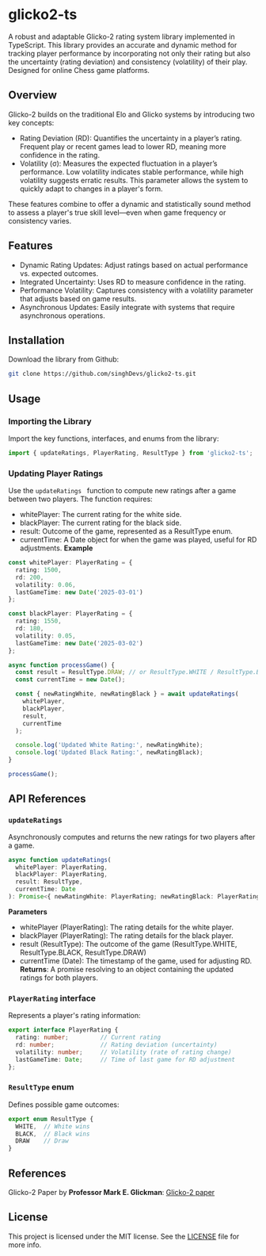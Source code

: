 # glicko2-ts
A robust and adaptable Glicko-2 rating system library implemented in TypeScript. This library provides an accurate and dynamic method for tracking player performance by incorporating not only their rating but also the uncertainty (rating deviation) and consistency (volatility) of their play. Designed for online Chess game platforms.<br/>

## Overview
Glicko-2 builds on the traditional Elo and Glicko systems by introducing two key concepts:
- Rating Deviation (RD): Quantifies the uncertainty in a player’s rating. Frequent play or recent games lead to lower RD, meaning more confidence in the rating.
- Volatility (σ): Measures the expected fluctuation in a player’s performance. Low volatility indicates stable performance, while high volatility suggests erratic results. This parameter allows the system to quickly adapt to changes in a player's form.

These features combine to offer a dynamic and statistically sound method to assess a player's true skill level—even when game frequency or consistency varies.

## Features
- Dynamic Rating Updates: Adjust ratings based on actual performance vs. expected outcomes.
- Integrated Uncertainty: Uses RD to measure confidence in the rating.
- Performance Volatility: Captures consistency with a volatility parameter that adjusts based on game results.
- Asynchronous Updates: Easily integrate with systems that require asynchronous operations.

## Installation
Download the library from Github:
````bash
git clone https://github.com/singhDevs/glicko2-ts.git
````

## Usage
### Importing the Library
Import the key functions, interfaces, and enums from the library:
```typescript
import { updateRatings, PlayerRating, ResultType } from 'glicko2-ts';
```

### Updating Player Ratings
Use the ```updateRatings ``` function to compute new ratings after a game between two players. The function requires:
- whitePlayer: The current rating for the white side.
- blackPlayer: The current rating for the black side.
- result: Outcome of the game, represented as a ResultType enum.
- currentTime: A Date object for when the game was played, useful for RD adjustments.
**Example**
```typescript
const whitePlayer: PlayerRating = {
  rating: 1500,
  rd: 200,
  volatility: 0.06,
  lastGameTime: new Date('2025-03-01')
};

const blackPlayer: PlayerRating = {
  rating: 1550,
  rd: 180,
  volatility: 0.05,
  lastGameTime: new Date('2025-03-02')
};

async function processGame() {
  const result = ResultType.DRAW; // or ResultType.WHITE / ResultType.BLACK
  const currentTime = new Date();

  const { newRatingWhite, newRatingBlack } = await updateRatings(
    whitePlayer,
    blackPlayer,
    result,
    currentTime
  );

  console.log('Updated White Rating:', newRatingWhite);
  console.log('Updated Black Rating:', newRatingBlack);
}

processGame();
```
## API References
### ```updateRatings```
Asynchronously computes and returns the new ratings for two players after a game.
```typescript
async function updateRatings(
  whitePlayer: PlayerRating,
  blackPlayer: PlayerRating,
  result: ResultType,
  currentTime: Date
): Promise<{ newRatingWhite: PlayerRating; newRatingBlack: PlayerRating }>
```
**Parameters**
- whitePlayer (PlayerRating): The rating details for the white player.
- blackPlayer (PlayerRating): The rating details for the black player.
- result (ResultType): The outcome of the game (ResultType.WHITE, ResultType.BLACK, ResultType.DRAW)
- currentTime (Date): The timestamp of the game, used for adjusting RD.
**Returns**: A promise resolving to an object containing the updated ratings for both players.

### ```PlayerRating``` interface
Represents a player's rating information:
```typescript
export interface PlayerRating {
  rating: number;         // Current rating
  rd: number;             // Rating deviation (uncertainty)
  volatility: number;     // Volatility (rate of rating change)
  lastGameTime: Date;     // Time of last game for RD adjustment
};
```
### ```ResultType``` enum
Defines possible game outcomes:
```typescript
export enum ResultType {
  WHITE,  // White wins
  BLACK,  // Black wins
  DRAW    // Draw
}
```
## References
Glicko-2 Paper by **Professor Mark E. Glickman**: [Glicko-2 paper](https://www.glicko.net/glicko/glicko2.pdf)

## License
This project is licensed under the MIT license. See the [LICENSE](https://github.com/singhDevs/glicko2-ts/blob/main/LICENSE) file for more info.
